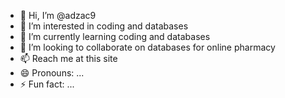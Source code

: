 - 👋 Hi, I’m @adzac9
- 👀 I’m interested in coding and databases
- 🌱 I’m currently learning coding and databases
- 💞️ I’m looking to collaborate on databases for online pharmacy
- 📫 Reach me at this site
- 😄 Pronouns: ...
- ⚡ Fun fact: ...

<!---
adzac9/adzac9 is a ✨ special ✨ repository because its `README.md` (this file) appears on your GitHub profile.
You can click the Preview link to take a look at your changes.
--->
